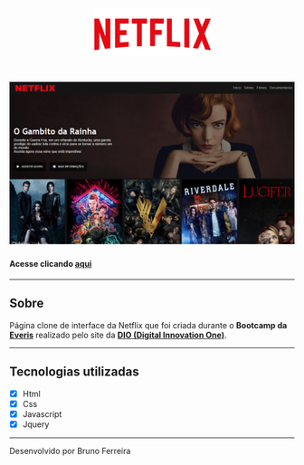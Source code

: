 <h1 align="center">
    <img src="img/Netlix-name-logo.png">
</h1>


<h1 align="center">
    <img src="img/print-netflix.png">
</h1>

#### Acesse clicando **[aqui](https://brunofsi.github.io/Netflix-interface/)**
---

## Sobre

Página clone de interface da Netflix que foi criada durante o **Bootcamp da [Everis](https://www.everis.com/brazil/pt-br/)** realizado pelo site da **[DIO (Digital Innovation One)](https://digitalinnovation.one/)**.

---

## Tecnologias utilizadas

- [x] Html
- [x] Css
- [x] Javascript
- [x] Jquery

---

Desenvolvido por Bruno Ferreira



